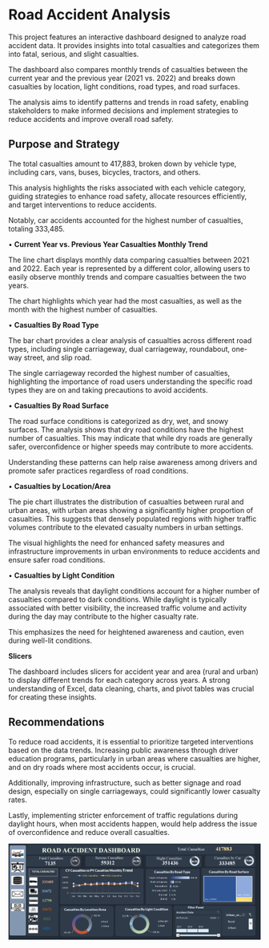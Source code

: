 # **Road Accident Analysis**

This project features an interactive dashboard designed to analyze road accident data. It provides insights into total casualties and categorizes them into fatal, serious, and slight casualties.

The dashboard also compares monthly trends of casualties between the current year and the previous year (2021 vs. 2022) and breaks down casualties by location, light conditions, road types, and road surfaces. 

The analysis aims to identify patterns and trends in road safety, enabling stakeholders to make informed decisions and implement strategies to reduce accidents and improve overall road safety.

## **Purpose and Strategy**

The total casualties amount to 417,883, broken down by vehicle type, including cars, vans, buses, bicycles, tractors, and others. 

This analysis highlights the risks associated with each vehicle category, guiding strategies to enhance road safety, allocate resources efficiently, and target interventions to reduce accidents. 

Notably, car accidents accounted for the highest number of casualties, totaling 333,485.


•	**Current Year vs. Previous Year Casualties Monthly Trend**

The line chart displays monthly data comparing casualties between 2021 and 2022. Each year is represented by a different color, allowing users to easily observe monthly trends and compare casualties between the two years. 

The chart highlights which year had the most casualties, as well as the month with the highest number of casualties.


•	**Casualties By Road Type**

The bar chart provides a clear analysis of casualties across different road types, including single carriageway, dual carriageway, roundabout, one-way street, and slip road. 

The single carriageway recorded the highest number of casualties, highlighting the importance of road users understanding the specific road types they are on and taking precautions to avoid accidents.


•	**Casualties By Road Surface**

The road surface conditions is categorized as dry, wet, and snowy surfaces. The analysis shows that dry road conditions have the highest number of casualties. This may indicate that while dry roads are generally safer, overconfidence or higher speeds may contribute to more accidents. 

Understanding these patterns can help raise awareness among drivers and promote safer practices regardless of road conditions.


•	**Casualties by Location/Area**

The pie chart illustrates the distribution of casualties between rural and urban areas, with urban areas showing a significantly higher proportion of casualties. This suggests that densely populated regions with higher traffic volumes contribute to the elevated casualty numbers in urban settings. 

The visual highlights the need for enhanced safety measures and infrastructure improvements in urban environments to reduce accidents and ensure safer road conditions.


•	**Casualties by Light Condition**

The analysis reveals that daylight conditions account for a higher number of casualties compared to dark conditions. While daylight is typically associated with better visibility, the increased traffic volume and activity during the day may contribute to the higher casualty rate. 

This emphasizes the need for heightened awareness and caution, even during well-lit conditions.
	

**Slicers**

The dashboard includes slicers for accident year and area (rural and urban) to display different trends for each category across years. A strong understanding of Excel, data cleaning, charts, and pivot tables was crucial for creating these insights.


## **Recommendations**

To reduce road accidents, it is essential to prioritize targeted interventions based on the data trends. Increasing public awareness through driver education programs, particularly in urban areas where casualties are higher, and on dry roads where most accidents occur, is crucial. 

Additionally, improving infrastructure, such as better signage and road design, especially on single carriageways, could significantly lower casualty rates. 

Lastly, implementing stricter enforcement of traffic regulations during daylight hours, when most accidents happen, would help address the issue of overconfidence and reduce overall casualties.


 ![Dashboard](RoadAccidentAnalysis.png)
 